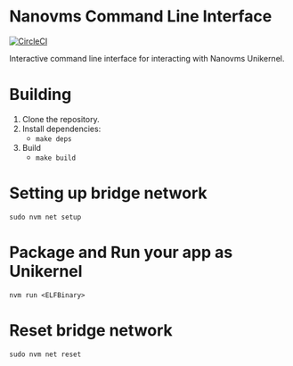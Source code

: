 # Nanovms Command Line Interface

[![CircleCI](https://circleci.com/gh/nanovms/nvm.svg?style=svg)](https://circleci.com/gh/nanovms/nvm)

Interactive command line interface for interacting with Nanovms Unikernel. 

# Building
1. Clone the repository.
2. Install dependencies:
    - `make deps`
3. Build 
    - `make build`

# Setting up bridge network
`sudo nvm net setup`
# Package and Run your app as Unikernel
`nvm run <ELFBinary>`
# Reset bridge network
`sudo nvm net reset`

